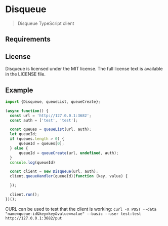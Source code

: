 # Disqueue
> Disqueue TypeScript client

## Requirements

## License
Disqueue is licensed under the MIT license. The full license text is available
in the LICENSE file.

## Example
```typescript
import {Disqueue, queueList, queueCreate};

(async function() {
  const url = 'http://127.0.0.1:3682';
  const auth = ['test', 'test'];

  const queues = queueList(url, auth);
  let queueId;
  if (queues.length > 0) {
      queueId = queues[0];
  } else {
      queueId = queueCreate(url, undefined, auth);
  }
  console.log(queueId)

  const client = new Disqueue(url, auth);
  client.queueHandler(queueId)(function (key, value) {

  });

  client.run();
})();
```

CURL can be used to test that the client is working:
`curl -X POST --data "name=queue-id&key=key&value=value" --basic --user
  test:test http://127.0.0.1:3682/put`
